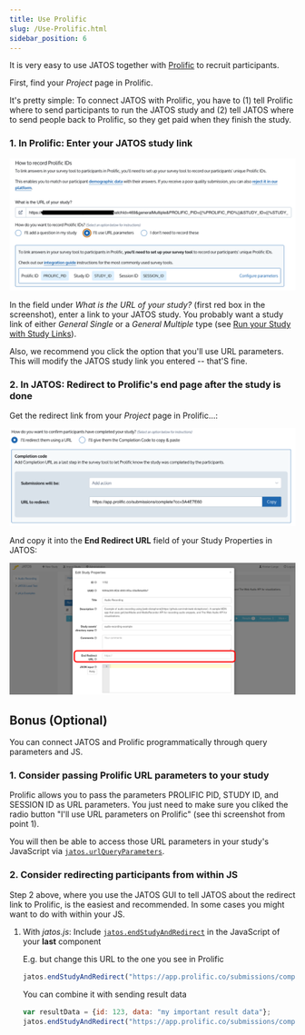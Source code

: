 ```yaml
---
title: Use Prolific
slug: /Use-Prolific.html
sidebar_position: 6
---
```


It is very easy to use JATOS together with [Prolific](https://www.prolific.co/) to recruit participants. 

First, find your _Project_ page in Prolific. 

It's pretty simple: To connect JATOS with Prolific, you have to (1) tell Prolific where to send participants to run the JATOS study and (2) tell JATOS  where to send people back to Prolific, so they get paid when they finish the study. 

### 1. In Prolific: Enter your JATOS study link

![Prolific screenshot](/img/prolific_1_studyurl.png)

In the field under _What is the URL of your study?_ (first red box in the screenshot), enter a link to your JATOS study. You probably want a study link of either _General Single_ or a _General Multiple_ type (see [Run your Study with Study Links](Run-your-Study-with-Study-Links.html)).

Also, we recommend you click the option that you'll use URL parameters. This will modify the JATOS study link you entered -- that'S fine. 

### 2. In JATOS: Redirect to Prolific's end page after the study is done

Get the redirect link from your _Project_ page in Prolific…: 

![Prolific screenshot](/img/prolific_2_redirectlink.png)

And copy it into the **End Redirect URL** field of your Study Properties in JATOS: 

![screenshot](/img/Screenshot_end-redirect-url.png)



## Bonus (Optional) 

You can connect JATOS and Prolific programmatically through query parameters and JS. 

### 1. Consider passing Prolific URL parameters to your study

Prolific allows you to pass the parameters PROLIFIC PID, STUDY ID, and SESSION ID as URL parameters. You just need to make sure you cliked the radio button "I'll use URL parameters on Prolific" (see thi screenshot from point 1). 

You will then be able to access those URL parameters in your study's JavaScript via [`jatos.urlQueryParameters`](jatos.js-Reference.html#jatosurlqueryparameters).

### 2. Consider redirecting participants from within JS

Step 2 above, where you use the JATOS GUI to tell JATOS about the redirect link to Prolific, is the easiest and recommended. In some cases you might want to do with within your JS. 

1. With _jatos.js_: Include [`jatos.endStudyAndRedirect`](jatos.js-Reference.html#jatosendstudyandredirect) in the JavaScript of your **last** component

   E.g. but change this URL to the one you see in Prolific

   ```javascript
   jatos.endStudyAndRedirect("https://app.prolific.co/submissions/complete?cc=1234ABCD");
   ```

   You can combine it with sending result data

   ```javascript
   var resultData = {id: 123, data: "my important result data"};
   jatos.endStudyAndRedirect("https://app.prolific.co/submissions/complete?cc=1234ABCD", resultData);
   ```
